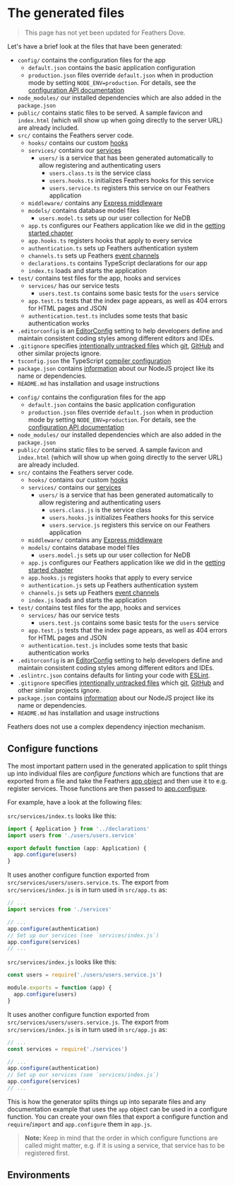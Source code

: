 # The generated files

<BlockQuote type="danger" label="Pending Updates">

This page has not yet been updated for Feathers Dove.

</BlockQuote>

Let's have a brief look at the files that have been generated:

<Tabs>

<Tab name="For TypeScript Apps" global-id="ts">

<div class="pb-2" />

- `config/` contains the configuration files for the app
  - `default.json` contains the basic application configuration
  - `production.json` files override `default.json` when in production mode by setting `NODE_ENV=production`. For details, see the [configuration API documentation](../../api/configuration.md)
- `node_modules/` our installed dependencies which are also added in the `package.json`
- `public/` contains static files to be served. A sample favicon and `index.html` (which will show up when going directly to the server URL) are already included.
- `src/` contains the Feathers server code.
  - `hooks/` contains our custom [hooks](../basics/hooks.md)
  - `services/` contains our [services](../basics/services.md)
    - `users/` is a service that has been generated automatically to allow registering and authenticating users
      - `users.class.ts` is the service class
      - `users.hooks.ts` initializes Feathers hooks for this service
      - `users.service.ts` registers this service on our Feathers application
  - `middleware/` contains any [Express middleware](http://expressjs.com/en/guide/writing-middleware.html)
  - `models/` contains database model files
    - `users.model.ts` sets up our user collection for NeDB
  - `app.ts` configures our Feathers application like we did in the [getting started chapter](../basics/starting.md)
  - `app.hooks.ts` registers hooks that apply to every service
  - `authentication.ts` sets up Feathers authentication system
  - `channels.ts` sets up Feathers [event channels](../../api/channels.md)
  - `declarations.ts` contains TypeScript declarations for our app
  - `index.ts` loads and starts the application
- `test/` contains test files for the app, hooks and services
  - `services/` has our service tests
    - `users.test.ts` contains some basic tests for the `users` service
  - `app.test.ts` tests that the index page appears, as well as 404 errors for HTML pages and JSON
  - `authentication.test.ts` includes some tests that basic authentication works
- `.editorconfig` is an [EditorConfig](http://editorconfig.org/) setting to help developers define and maintain consistent coding styles among different editors and IDEs.
- `.gitignore` specifies [intentionally untracked files](https://git-scm.com/docs/gitignore) which [git](https://git-scm.com/), [GitHub](https://github.com/) and other similar projects ignore.
- `tsconfig.json` the TypeScript [compiler configuration](https://www.typescriptlang.org/docs/handbook/tsconfig-json.html)
- `package.json` contains [information](https://docs.npmjs.com/files/package.json) about our NodeJS project like its name or dependencies.
- `README.md` has installation and usage instructions

</Tab>

<Tab name="For JavaScript Apps" global-id="js">

<div class="pb-2" />

- `config/` contains the configuration files for the app
  - `default.json` contains the basic application configuration
  - `production.json` files override `default.json` when in production mode by setting `NODE_ENV=production`. For details, see the [configuration API documentation](../../api/configuration.md)
- `node_modules/` our installed dependencies which are also added in the `package.json`
- `public/` contains static files to be served. A sample favicon and `index.html` (which will show up when going directly to the server URL) are already included.
- `src/` contains the Feathers server code.
  - `hooks/` contains our custom [hooks](../basics/hooks.md)
  - `services/` contains our [services](../basics/services.md)
    - `users/` is a service that has been generated automatically to allow registering and authenticating users
      - `users.class.js` is the service class
      - `users.hooks.js` initializes Feathers hooks for this service
      - `users.service.js` registers this service on our Feathers application
  - `middleware/` contains any [Express middleware](http://expressjs.com/en/guide/writing-middleware.html)
  - `models/` contains database model files
    - `users.model.js` sets up our user collection for NeDB
  - `app.js` configures our Feathers application like we did in the [getting started chapter](../basics/starting.md)
  - `app.hooks.js` registers hooks that apply to every service
  - `authentication.js` sets up Feathers authentication system
  - `channels.js` sets up Feathers [event channels](../../api/channels.md)
  - `index.js` loads and starts the application
- `test/` contains test files for the app, hooks and services
  - `services/` has our service tests
    - `users.test.js` contains some basic tests for the `users` service
  - `app.test.js` tests that the index page appears, as well as 404 errors for HTML pages and JSON
  - `authentication.test.js` includes some tests that basic authentication works
- `.editorconfig` is an [EditorConfig](http://editorconfig.org/) setting to help developers define and maintain consistent coding styles among different editors and IDEs.
- `.eslintrc.json` contains defaults for linting your code with [ESLint](http://eslint.org/docs/user-guide/getting-started).
- `.gitignore` specifies [intentionally untracked files](https://git-scm.com/docs/gitignore) which [git](https://git-scm.com/), [GitHub](https://github.com/) and other similar projects ignore.
- `package.json` contains [information](https://docs.npmjs.com/files/package.json) about our NodeJS project like its name or dependencies.
- `README.md` has installation and usage instructions

</Tab>

</Tabs>

Feathers does not use a complex dependency injection mechanism.

## Configure functions

The most important pattern used in the generated application to split things up into individual files are _configure functions_ which are functions that are exported from a file and take the Feathers [app object](../../api/application.md) and then use it to e.g. register services. Those functions are then passed to [app.configure](../../api/application.md#configurecallback).

For example, have a look at the following files:

<Tabs>

<Tab name="For TypeScript Apps" global-id="ts">

<div class="pb-2" />

`src/services/index.ts` looks like this:

```ts
import { Application } from '../declarations'
import users from './users/users.service'

export default function (app: Application) {
  app.configure(users)
}
```

It uses another configure function exported from `src/services/users/users.service.ts`. The export from `src/services/index.js` is in turn used in `src/app.ts` as:

```ts
// ...
import services from './services'

// ...
app.configure(authentication)
// Set up our services (see `services/index.js`)
app.configure(services)
// ...
```

</Tab>

<Tab name="For JavaScript Apps" global-id="js">

<div class="pb-2" />

`src/services/index.js` looks like this:

```js
const users = require('./users/users.service.js')

module.exports = function (app) {
  app.configure(users)
}
```

It uses another configure function exported from `src/services/users/users.service.js`. The export from `src/services/index.js` is in turn used in `src/app.js` as:

```js
// ...
const services = require('./services')

// ...
app.configure(authentication)
// Set up our services (see `services/index.js`)
app.configure(services)
// ...
```

</Tab>

</Tabs>

This is how the generator splits things up into separate files and any documentation example that uses the `app` object can be used in a configure function. You can create your own files that export a configure function and `require`/`import` and `app.configure` them in `app.js`.

> **Note:** Keep in mind that the order in which configure functions are called might matter, e.g. if it is using a service, that service has to be registered first.

## Environments
